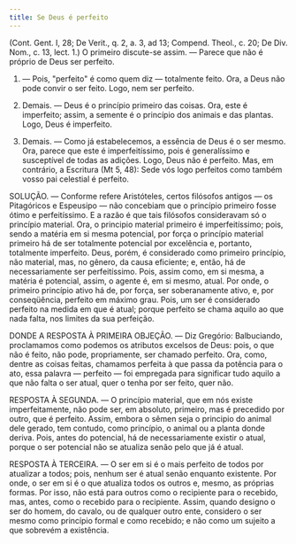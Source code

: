 ```yaml
---
title: Se Deus é perfeito
---
```


(Cont. Gent. I, 28; De Verit., q. 2, a. 3, ad 13; Compend. Theol., c. 20; De Div. Nom., c. 13, lect. 1.)
  O primeiro discute-se assim. — Parece que não é próprio de Deus ser perfeito.  

1. — Pois, "perfeito" é como quem diz — totalmente feito. Ora, a Deus não pode convir o ser feito. Logo, nem ser perfeito.  

2. Demais. — Deus é o princípio primeiro das coisas. Ora, este é imperfeito; assim, a semente é o princípio dos animais e das plantas. Logo, Deus é imperfeito.  

3. Demais. — Como já estabelecemos, a essência de Deus é o ser mesmo. Ora, parece que este é imperfeitíssimo, pois é generalíssimo e susceptível de todas as adições. Logo, Deus não é perfeito.  Mas, em contrário, a Escritura (Mt 5, 48): Sede vós logo perfeitos como também vosso pai celestial é perfeito.  

SOLUÇÃO. — Conforme refere Aristóteles, certos filósofos antigos — os Pitagóricos e Espeusipo — não concebiam que o princípio primeiro fosse ótimo e perfeitíssimo. E a razão é que tais filósofos consideravam só o princípio material. Ora, o principio material primeiro é imperfeitíssimo; pois, sendo a matéria em si mesma potencial, por força o princípio material primeiro há de ser totalmente potencial por excelência e, portanto, totalmente imperfeito. Deus, porém, é considerado como primeiro princípio, não material, mas, no gênero, da causa eficiente; e, então, há de necessariamente ser perfeitíssimo. Pois, assim como, em si mesma, a matéria é potencial, assim, o agente é, em si mesmo, atual. Por onde, o primeiro princípio ativo há de, por força, ser soberanamente ativo, e, por conseqüência, perfeito em máximo grau. Pois, um ser é considerado perfeito na medida em que é atual; porque perfeito se chama aquilo ao que nada falta, nos limites da sua perfeição.  

DONDE A RESPOSTA À PRIMEIRA OBJEÇÃO. — Diz Gregório: Balbuciando, proclamamos como podemos os atributos excelsos de Deus: pois, o que não é feito, não pode, propriamente, ser chamado perfeito. Ora, como, dentre as coisas feitas, chamamos perfeita à que passa da potência para o ato, essa palavra — perfeito — foi empregada para significar tudo aquilo a que não falta o ser atual, quer o tenha por ser feito, quer não.  

RESPOSTA À SEGUNDA. — O princípio material, que em nós existe imperfeitamente, não pode ser, em absoluto, primeiro, mas é precedido por outro, que é perfeito. Assim, embora o sêmen seja o principio do animal dele gerado, tem contudo, como princípio, o animal ou a planta donde deriva. Pois, antes do potencial, há de necessariamente existir o atual, porque o ser potencial não se atualiza senão pelo que já é atual.  

RESPOSTA À TERCEIRA. — O ser em si é o mais perfeito de todos por atualizar a todos; pois, nenhum ser é atual senão enquanto existente. Por onde, o ser em si é o que atualiza todos os outros e, mesmo, as próprias formas. Por isso, não está para outros como o recipiente para o recebido, mas, antes, como o recebido para o recipiente. Assim, quando designo o ser do homem, do cavalo, ou de qualquer outro ente, considero o ser mesmo como princípio formal e como recebido; e não como um sujeito a que sobrevém a existência.